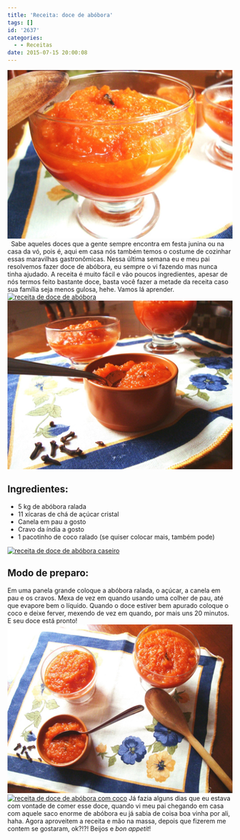 ```yaml
---
title: 'Receita: doce de abóbora'
tags: []
id: '2637'
categories:
  - - Receitas
date: 2015-07-15 20:00:08
---
```


[![doce de abobora caseiro ](/images/2015/07/DSC03896-1024x768.jpg)](/images/2015/07/DSC03896.jpg)   Sabe aqueles doces que a gente sempre encontra em festa junina ou na casa da vó, pois é, aqui em casa nós também temos o costume de cozinhar essas maravilhas gastronômicas. Nessa última semana eu e meu pai resolvemos fazer doce de abóbora, eu sempre o vi fazendo mas nunca tinha ajudado. A receita é muito fácil e vão poucos ingredientes, apesar de nós termos feito bastante doce, basta você fazer a metade da receita caso sua família seja menos gulosa, hehe. Vamos lá aprender. [![receita de doce de abóbora ](/images/2015/07/receita-de-doce-de-abóbora-1024x768.jpg)](/images/2015/07/receita-de-doce-de-abóbora.jpg) [![receita de doce de abóbora caseiro](/images/2015/07/DSC03891-1024x768.jpg)](/images/2015/07/DSC03891.jpg)

## Ingredientes:

*   5 kg de abóbora ralada
*   11 xícaras de chá de açúcar cristal
*   Canela em pau a gosto
*   Cravo da índia a gosto
*   1 pacotinho de coco ralado (se quiser colocar mais, também pode)

[![receita de doce de abóbora caseiro](/images/2015/07/receita-de-doce-de-abóbora-caseiro-1024x768.jpg)](/images/2015/07/receita-de-doce-de-abóbora-caseiro.jpg)  

## Modo de preparo:

Em uma panela grande coloque a abóbora ralada, o açúcar, a canela em pau e os cravos. Mexa de vez em quando usando uma colher de pau, até que evapore bem o líquido. Quando o doce estiver bem apurado coloque o coco e deixe ferver, mexendo de vez em quando, por mais uns 20 minutos. E seu doce está pronto! [![receita de doce de abóbora com coco](/images/2015/07/DSC03886-1024x768.jpg)](/images/2015/07/DSC03886.jpg) [![receita de doce de abóbora com coco](/images/2015/07/doce-de-abóbora-com-coco-1024x768.jpg)](/images/2015/07/doce-de-abóbora-com-coco.jpg) Já fazia alguns dias que eu estava com vontade de comer esse doce, quando vi meu pai chegando em casa com aquele saco enorme de abóbora eu já sabia de coisa boa vinha por ali, haha. Agora aproveitem a receita e mão na massa, depois que fizerem me contem se gostaram, ok?!?! Beijos e _bon appetit_!
